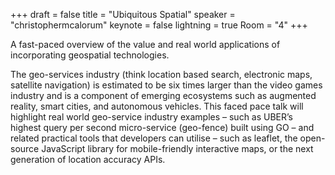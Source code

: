 +++
draft = false
title = "Ubiquitous Spatial"
speaker = "christophermcalorum"
keynote = false
lightning = true
Room = "4"
+++

A fast-paced overview of the value and real world applications of incorporating geospatial technologies.

The geo-services industry (think location based search, electronic maps, satellite navigation) is estimated to be six times larger than the video games industry and is a component of emerging ecosystems such as augmented reality, smart cities, and autonomous vehicles. This faced pace talk will highlight real world geo-service industry examples – such as UBER’s highest query per second micro-service (geo-fence) built using GO – and related practical tools that developers can utilise – such as leaflet, the open-source JavaScript library for mobile-friendly interactive maps, or the next generation of location accuracy APIs.